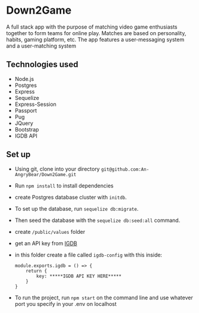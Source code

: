 # Down2Game

A full stack app with the purpose of matching video game enthusiasts together to form teams for online play. Matches are based on personality, habits, gaming platform, etc. The app features a user-messaging system and a user-matching system

## Technologies used

- Node.js
- Postgres
- Express
- Sequelize
- Express-Session
- Passport
- Pug
- JQuery
- Bootstrap
- IGDB API

## Set up

- Using git, clone into your directory ```git@github.com:An-AngryBear/Down2Game.git```

- Run ```npm install``` to install dependencies

- create Postgres database cluster with ```initdb```.

- To set up the database, run ```sequelize db:migrate```.

- Then seed the database with the ```sequelize db:seed:all``` command.

- create ```/public/values``` folder

- get an API key from [IGDB](https://www.igdb.com/api)

- in this folder create a file called ```igdb-config``` with this inside:

    ```
    module.exports.igdb = () => {
        return {
            key: *****IGDB API KEY HERE*****
        }
    }
    ```

- To run the project, run ```npm start``` on the command line and use whatever port you specify in your .env on localhost

